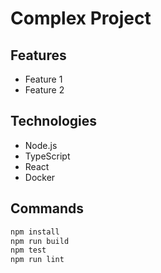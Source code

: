 # Complex Project

## Features

- Feature 1
- Feature 2

## Technologies

- Node.js
- TypeScript
- React
- Docker

## Commands

```bash
npm install
npm run build
npm test
npm run lint
```